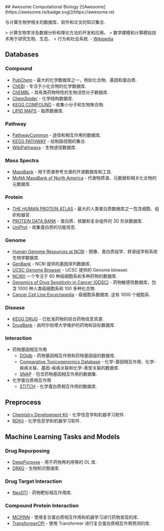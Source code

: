 <div class="github-widget" data-repo="inoue0426/awesome-computational-biology"></div>
<script async src="https://pagead2.googlesyndication.com/pagead/js/adsbygoogle.js"></script><ins class="adsbygoogle" style="display:block" data-ad-client="ca-pub-6890694312814945" data-ad-slot="5473692530" data-ad-format="auto"  data-full-width-responsive="true"></ins><script>(adsbygoogle = window.adsbygoogle || []).push({});</script>
## Awesome Computational Biology [![Awesome](https://awesome.re/badge.svg)](https://awesome.re)

与计算生物学相关的数据库、软件和论文的知识集合.

&gt; 计算生物学涉及数据分析和理论方法的开发和应用，
&gt; 数学建模和计算模拟技术用于研究生物、生态、
 &gt; 行为和社会系统.  - [Wikipedia](https://en.wikipedia.org/wiki/Computational_biology)



## Databases
### Compound
- [PubChem](https://pubchem.ncbi.nlm.nih.gov/) - 最大的化学数据库之一，例如化合物、基因和蛋白质.
- [ChEBI](https://www.ebi.ac.uk/chebi/) - 专注于小化合物的化学数据库.
- [ChEMBL](https://www.ebi.ac.uk/chembl/) - 具有类药物特性的生物活性分子数据库.
- [ChemSpider](http://www.chemspider.com/) - 化学结构数据库.
- [KEGG COMPOUND](https://www.genome.jp/kegg/compound/) - 收集小分子和生物聚合物.
- [LIPID MAPS](https://www.lipidmaps.org/databases/lmsd/overview) - 脂质数据库.
### Pathway
- [PathwayCommon](https://www.pathwaycommons.org/) - 途径和相互作用的数据库.
- [KEGG PATHWAY](https://www.genome.jp/kegg/pathway.html) - 绘制路径图的集合.
- [WikiPathways](https://wikipathways.org/) - 生物途径数据库.
### Mass Spectra
- [MassBank](http://www.massbank.jp/) - 用于质谱参考光谱的开源数据库和工具.
- [MoNA MassBank of North America](https://mona.fiehnlab.ucdavis.edu/) - 代谢物质谱、元数据和相关化合物的元数据库.
### Protein
- [THE HUMAN PROTEIN ATLAS](https://www.proteinatlas.org/) - 最大的人类蛋白质数据库之一包含细胞、组织和器官. 
- [PROTEIN DATA BANK](https://www.rcsb.org/) - 蛋白质、核酸和复杂组件的 3D 形状数据库.
- [UniProt](https://www.uniprot.org/) - 收集蛋白质的功能信息.
### Genome
- [Human Genome Resources at NCBI](https://www.ncbi.nlm.nih.gov/projects/genome/guide/human/index.shtml) - 图像、蛋白质组学、转录组学和系统生物学数据库.
- [GenBank](https://www.ncbi.nlm.nih.gov/genbank/) - NCBI 提供的基因序列数据库.
- [UCSC Genome Browser](https://genome.ucsc.edu/) - UCSC 提供的 Genome blowser.
- [NCI60](https://dtp.cancer.gov/discovery_development/nci-60/) 一个专注于 60 种癌细胞系和多种药物的数据库.
- [Genomics of Drug Sensitivity in Cancer (GDSC)](https://www.cancerrxgene.org/) - 药物敏感性数据库，包含 1000 种人类癌细胞系和 100 多种化合物.
- [Cancer Cell Line Encyclopedia](https://sites.broadinstitute.org/ccle/)  - 癌细胞系数据库. 这有 1000 个细胞系.
### Disease
- [KEGG DRUG](https://www.genome.jp/kegg/drug/) - 已批准药物的综合药物信息资源.
- [DrugBank](https://www.drugbank.com/) - 由阿尔伯塔大学维护的药物和目标数据库.
### Interaction
- 药物基因相互作用
  - [DGIdb](https://www.dgidb.org/) - 药物基因相互作用和药物基因组的数据库.
  - [Comparative Toxicogenomics Database](http://ctdbase.org/) - 化学-基因相互作用、化学-疾病关联、基因-疾病关联和化学-表型关联的数据库.
  - [SNAP](https://snap.stanford.edu/biodata/datasets/10002/10002-ChG-Miner.html#:~:text=Dataset%20information,or%20activation%20of%20the%20drug.) - 包含药物基因相互作用的数据集. 
- 化学蛋白质相互作用
  - [STITCH](http://stitch.embl.de/) - 化学蛋白质相互作用的数据库.

## Preprocess

- [Chemistry Development Kit](https://github.com/cdk/cdk) - 化学信息学和机器学习软件.
- [RDKit](https://github.com/rdkit/rdkit) - 化学信息学和机器学习软件.

## Machine Learning Tasks and Models

### Drug Repurposing

- [DeepPurpose](https://github.com/kexinhuang12345/DeepPurpose) - 用于药物再利用等的 DL 库. 
- [DRKG](https://github.com/gnn4dr/DRKG) - 生物知识图谱库.

### Drug Target Interaction

- [NeoDTI](https://github.com/FangpingWan/NeoDTI) - 药物靶标相互作用库.

### Compound Protein Interaction

- [MCPINN](https://github.com/mhlee0903/multi_channels_PINN) - 使用复合蛋白质相互作用和机器学习进行药物发现的库.
- [TransformerCPI](https://github.com/lifanchen-simm/transformerCPI) - 使用 Transformer 进行复合蛋白质相互作用预测的库. 
